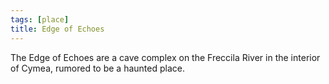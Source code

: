 ```yaml
---
tags: [place]
title: Edge of Echoes
---
```


The Edge of Echoes are a cave complex on the Freccila River in the interior of Cymea, rumored to be a haunted place.
